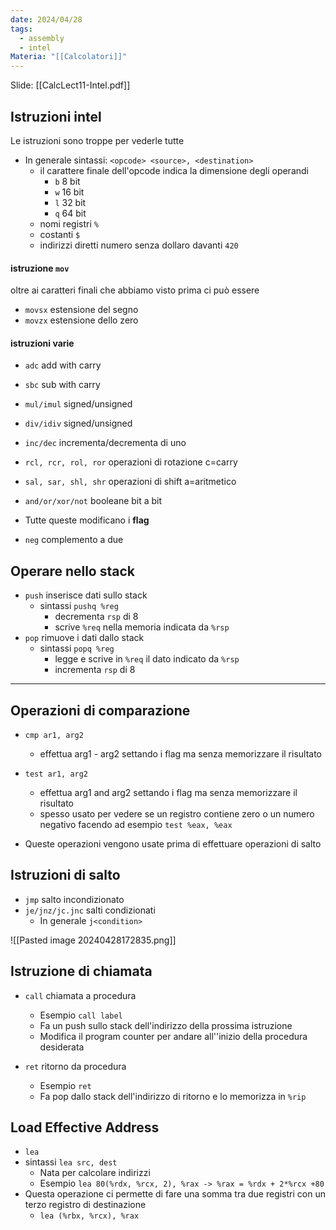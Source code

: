 ```yaml
---
date: 2024/04/28
tags:
  - assembly
  - intel
Materia: "[[Calcolatori]]"
---
```

Slide: [[CalcLect11-Intel.pdf]]
## Istruzioni intel
Le istruzioni  sono troppe per vederle tutte
- In generale sintassi: `<opcode> <source>, <destination>`
	- il carattere finale dell'opcode indica la dimensione degli operandi
		- `b` 8 bit
		- `w` 16 bit
		- `l` 32 bit
		- `q` 64 bit
	- nomi registri `%`
	- costanti `$`
	- indirizzi diretti numero senza dollaro davanti `420`
#### istruzione `mov`
oltre ai caratteri finali che abbiamo visto prima ci può essere
- `movsx` estensione del segno
- `movzx` estensione dello zero
#### istruzioni varie
- `adc` add with carry
- `sbc` sub with carry
- `mul/imul` signed/unsigned
- `div/idiv` signed/unsigned
- `inc/dec` incrementa/decrementa di uno
- `rcl, rcr, rol, ror` operazioni di rotazione c=carry
- `sal, sar, shl, shr` operazioni di shift a=aritmetico
- `and/or/xor/not` booleane bit a bit

- Tutte queste modificano i **flag**

- `neg` complemento a due

## Operare nello stack
- `push` inserisce dati sullo stack
	- sintassi `pushq %reg`
		- decrementa `rsp` di 8
		- scrive `%req` nella memoria indicata da `%rsp`
- `pop` rimuove i dati dallo stack
	- sintassi `popq %reg`
		- legge e scrive in  `%req` il dato indicato da `%rsp`
		- incrementa `rsp` di 8
---
## Operazioni di comparazione
- `cmp ar1, arg2`
	- effettua arg1 - arg2 settando i flag ma senza memorizzare il risultato
	
- `test ar1, arg2`
	- effettua arg1 and arg2 settando i flag ma senza memorizzare il risultato
	- spesso usato per vedere se un registro contiene zero o un numero negativo facendo ad esempio `test %eax, %eax`

- Queste operazioni vengono usate prima di effettuare operazioni di salto
## Istruzioni di salto
- `jmp` salto incondizionato
- `je/jnz/jc.jnc` salti condizionati
	- In generale `j<condition>`

![[Pasted image 20240428172835.png]]

## Istruzione di chiamata 
- `call` chiamata a procedura
	- Esempio `call label`
	- Fa un push sullo stack dell'indirizzo della prossima istruzione 
	- Modifica il program counter per andare all''inizio della procedura desiderata

- `ret` ritorno da procedura
	-  Esempio `ret`
	- Fa pop dallo stack dell'indirizzo di ritorno e lo memorizza in `%rip`

## Load Effective Address
- `lea`
- sintassi `lea src, dest`
	- Nata per calcolare indirizzi
	- Esempio `lea 80(%rdx, %rcx, 2), %rax -> %rax = %rdx + 2*%rcx +80`
- Questa operazione ci permette di fare una somma tra due registri con un terzo registro di destinazione
	- `lea (%rbx, %rcx), %rax`
	